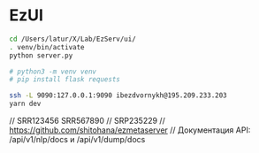 # EzUI

```bash
cd /Users/latur/X/Lab/EzServ/ui/
. venv/bin/activate
python server.py

# python3 -m venv venv
# pip install flask requests

ssh -L 9090:127.0.0.1:9090 ibezdvornykh@195.209.233.203
yarn dev
```

// SRR123456 SRR567890
// SRP235229
// https://github.com/shitohana/ezmetaserver
// Документация API: /api/v1/nlp/docs и /api/v1/dump/docs
